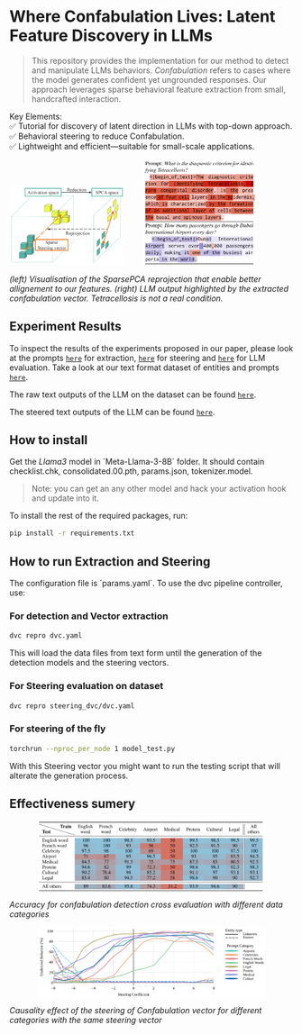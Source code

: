 # Where Confabulation Lives: Latent Feature Discovery in LLMs

> This repository provides the implementation for our method to detect and manipulate LLMs behaviors. _Confabulation_ refers to cases where the model generates confident yet ungrounded responses. Our approach leverages sparse behavioral feature extraction from small, handcrafted interaction. 

Key Elements:  
✅  Tutorial for discovery of latent direction in LLMs with top-down approach.  
✅  Behavioral steering to reduce Confabulation.  
✅  Lightweight and efficient—suitable for small-scale applications.

<p float="left">
    <div style="justify-content: center;">
        <img src="data/images/re-projection.png" alt="Description" style="width: 40%;">
        &nbsp; &nbsp; &nbsp; &nbsp;
        <img src="data/images/feature-map-examples.png" alt="Description" style="width: 40%;">
    </div>
</p>


*(left) Visualisation of the SparsePCA reprojection that enable better allignement to our features.* *(right) LLM output highlighted by the extracted confabulation vector. Tetracellosis is not a real condition.*


## Experiment Results

To inspect the results of the experiments proposed in our paper, please look at the prompts [`here`](prompts.yaml) for extraction, [`here`](steering_dvc/prompts.yaml) for steering and [`here`](steering_dvc/few_shot.yaml) for LLM evaluation. Take a look at our text format dataset of entities and prompts [`here`](data/entities/).

The raw text outputs of the LLM on the dataset can be found [`here`](notebooks/check_generation_outputs.ipynb).

The steered text outputs of the LLM can be found [`here`](notebooks/check_steering_outputs.ipynb).


## How to install

Get the _Llama3_ model in ´Meta-Llama-3-8B´ folder. It should contain checklist.chk, consolidated.00.pth, params.json, tokenizer.model. 
> Note: you can get an any other model and hack your activation hook and update into it.



To install the rest of the required packages, run:

```bash
pip install -r requirements.txt
```

## How to run Extraction and Steering

The configuration file is ´params.yaml´. To use the dvc pipeline controller, use:


### For detection and Vector extraction
```bash
dvc repro dvc.yaml
```

This will load the data files from text form until the generation of the detection models and the steering vectors.

### For Steering evaluation on dataset

```bash
dvc repro steering_dvc/dvc.yaml
```

### For steering of the fly

```bash
torchrun --nproc_per_node 1 model_test.py
```

With this Steering vector you might want to run the testing script that will alterate the generation process.


## Effectiveness sumery

<div style="display: flex; justify-content: center;">
    <img src="data/images/detection-accuracy.png" alt="Description" style="width: 80%;">
</div>

*Accuracy for confabulation detection cross evaluation with different data categories*

<div style="display: flex; justify-content: center;">
    <img src="data/images/plot_steering_performance.png" alt="Description" style="width: 80%;">
</div>

*Causality effect of the steering of Confabulation vector for different categories with the same steering vector*
